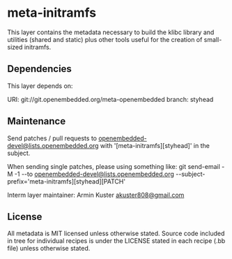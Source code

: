 meta-initramfs
==============

This layer contains the metadata necessary to build the klibc library and
utilities (shared and static) plus other tools useful for the creation of
small-sized initramfs.


Dependencies
------------

This layer depends on:

URI: git://git.openembedded.org/meta-openembedded
branch: styhead


Maintenance
-----------

Send patches / pull requests to openembedded-devel@lists.openembedded.org
with '[meta-initramfs][styhead]' in the subject.

When sending single patches, please using something like:
git send-email -M -1 --to openembedded-devel@lists.openembedded.org --subject-prefix='meta-initramfs][styhead][PATCH'

Interm layer maintainer: Armin Kuster <akuster808@gmail.com>


License
-------

All metadata is MIT licensed unless otherwise stated. Source code included
in tree for individual recipes is under the LICENSE stated in each recipe
(.bb file) unless otherwise stated.
